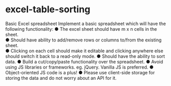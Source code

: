 # excel-table-sorting

Basic Excel spreadsheet
Implement a basic spreadsheet which will have the following functionality:
● The excel sheet should have m x n cells in the sheet. <br />
● Should have ability to add/remove rows or columns to/from the existing sheet.<br />
● Clicking on each cell should make it editable and clicking anywhere else should switch it back to a read-only mode.
● Should have the ability to sort data.
● Build a cut/copy/paste functionality over the spreadsheet.
● Avoid using JS libraries or frameworks. eg. jQuery. Vanilla JS is preferred.
● Object-oriented JS code is a plus!
● Please use client-side storage for storing the data and do not worry about an API for it.
